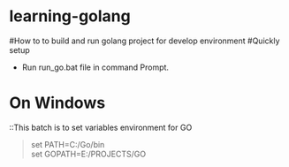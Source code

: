 # learning-golang
#How to to build and run golang project for develop environment
#Quickly setup
- Run run_go.bat file in command Prompt.</br>
# On Windows
::This batch is to set variables environment for GO </br>
> set PATH=C:/Go/bin </br>
> set GOPATH=E:/PROJECTS/GO </br>
